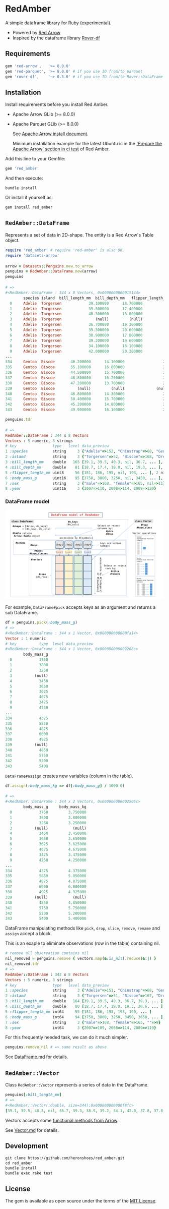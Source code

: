 # RedAmber

A simple dataframe library for Ruby (experimental).

- Powered by [Red Arrow](https://github.com/apache/arrow/tree/master/ruby/red-arrow)
- Inspired by the dataframe library [Rover-df](https://github.com/ankane/rover)

## Requirements

```ruby
gem 'red-arrow',   '>= 8.0.0'
gem 'red-parquet', '>= 8.0.0' # if you use IO from/to parquet
gem 'rover-df',    '~> 0.3.0' # if you use IO from/to Rover::DataFrame
```

## Installation

Install requirements before you install Red Amber.

- Apache Arrow GLib (>= 8.0.0)
- Apache Parquet GLib (>= 8.0.0)

  See [Apache Arrow install document](https://arrow.apache.org/install/).
  
  Minimum installation example for the latest Ubuntu is in the ['Prepare the Apache Arrow' section in ci test](https://github.com/heronshoes/red_amber/blob/master/.github/workflows/test.yml) of Red Amber.

Add this line to your Gemfile:

```ruby
gem 'red_amber'
```

And then execute:

```shell
bundle install
```

Or install it yourself as:

```shell
gem install red_amber
```

## `RedAmber::DataFrame`

Represents a set of data in 2D-shape. The entity is a Red Arrow's Table object. 

```ruby
require 'red_amber' # require 'red-amber' is also OK.
require 'datasets-arrow'

arrow = Datasets::Penguins.new.to_arrow
penguins = RedAmber::DataFrame.new(arrow)
penguins

# =>
#<RedAmber::DataFrame : 344 x 8 Vectors, 0x0000000000015144>                 
        species island  bill_length_mm  bill_depth_mm   flipper_length_mm   body_mass_g      sex     year                                                 
  0     Adelie  Torgersen            39.100000      18.700000                 181           3750     male    2007
  1     Adelie  Torgersen            39.500000      17.400000                 186           3800     female  2007
  2     Adelie  Torgersen            40.300000      18.000000                 195           3250     female  2007
  3     Adelie  Torgersen               (null)         (null)              (null)         (null)     (null)  2007
  4     Adelie  Torgersen            36.700000      19.300000                 193           3450     female  2007
  5     Adelie  Torgersen            39.300000      20.600000                 190           3650     male    2007
  6     Adelie  Torgersen            38.900000      17.800000                 181           3625     female  2007
  7     Adelie  Torgersen            39.200000      19.600000                 195           4675     male    2007
  8     Adelie  Torgersen            34.100000      18.100000                 193           3475     (null)  2007
  9     Adelie  Torgersen            42.000000      20.200000                 190           4250     (null)  2007
...
334     Gentoo  Biscoe       46.200000      14.100000                 217          4375      female  2009
335     Gentoo  Biscoe       55.100000      16.000000                 230          5850      male    2009
336     Gentoo  Biscoe       44.500000      15.700000                 217          4875      (null)  2009
337     Gentoo  Biscoe       48.800000      16.200000                 222          6000      male    2009
338     Gentoo  Biscoe       47.200000      13.700000                 214          4925      female  2009
339     Gentoo  Biscoe          (null)         (null)              (null)        (null)      (null)  2009
340     Gentoo  Biscoe       46.800000      14.300000                 215          4850      female  2009
341     Gentoo  Biscoe       50.400000      15.700000                 222          5750      male    2009
342     Gentoo  Biscoe       45.200000      14.800000                 212          5200      female  2009
343     Gentoo  Biscoe       49.900000      16.100000                 213          5400      male    2009
```

```ruby
penguins.tdr

# =>
RedAmber::DataFrame : 344 x 8 Vectors
Vectors : 5 numeric, 3 strings
# key                type   level data_preview
1 :species           string     3 {"Adelie"=>152, "Chinstrap"=>68, "Gentoo"=>124}
2 :island            string     3 {"Torgersen"=>52, "Biscoe"=>168, "Dream"=>124}
3 :bill_length_mm    double   165 [39.1, 39.5, 40.3, nil, 36.7, ... ], 2 nils
4 :bill_depth_mm     double    81 [18.7, 17.4, 18.0, nil, 19.3, ... ], 2 nils
5 :flipper_length_mm uint8     56 [181, 186, 195, nil, 193, ... ], 2 nils
6 :body_mass_g       uint16    95 [3750, 3800, 3250, nil, 3450, ... ], 2 nils
7 :sex               string     3 {"male"=>168, "female"=>165, nil=>11}
8 :year              uint16     3 {2007=>110, 2008=>114, 2009=>120}
```

### DataFrame model
![dataframe model of RedAmber](doc/image/dataframe_model.png)

For example, `DataFrame#pick` accepts keys as an argument and returns a sub DataFrame.

```ruby
df = penguins.pick(:body_mass_g)
# =>
#<RedAmber::DataFrame : 344 x 1 Vector, 0x000000000000fa14>
Vector : 1 numeric
# key          type  level data_preview
#<RedAmber::DataFrame : 344 x 1 Vector, 0x000000000002268c>
        body_mass_g
  0            3750
  1            3800
  2            3250
  3          (null)
  4            3450
  5            3650
  6            3625
  7            4675
  8            3475
  9            4250
...
334            4375
335            5850
336            4875
337            6000
338            4925
339          (null)
340            4850
341            5750
342            5200
343            5400
```

`DataFrame#assign` creates new variables (column in the table).

```ruby
df.assign(:body_mass_kg => df[:body_mass_g] / 1000.0)

# =>
#<RedAmber::DataFrame : 344 x 2 Vectors, 0x000000000002506c>
        body_mass_g     body_mass_kg
  0            3750         3.750000
  1            3800         3.800000
  2            3250         3.250000
  3          (null)           (null)
  4            3450         3.450000
  5            3650         3.650000
  6            3625         3.625000
  7            4675         4.675000
  8            3475         3.475000
  9            4250         4.250000
...
334            4375         4.375000
335            5850         5.850000
336            4875         4.875000
337            6000         6.000000
338            4925         4.925000
339          (null)           (null)
340            4850         4.850000
341            5750         5.750000
342            5200         5.200000
343            5400         5.400000
```

DataFrame manipulating methods like `pick`, `drop`, `slice`, `remove`, `rename` and `assign` accept a block.

This is an exaple to eliminate observations (row in the table) containing nil.

```ruby
# remove all observation contains nil
nil_removed = penguins.remove { vectors.map(&:is_nil).reduce(&:|) }
nil_removed.tdr
# =>
RedAmber::DataFrame : 342 x 8 Vectors
Vectors : 5 numeric, 3 strings
# key                type   level data_preview
1 :species           string     3 {"Adelie"=>151, "Chinstrap"=>68, "Gentoo"=>123}
2 :island            string     3 {"Torgersen"=>51, "Biscoe"=>167, "Dream"=>124}
3 :bill_length_mm    double   164 [39.1, 39.5, 40.3, 36.7, 39.3, ... ]
4 :bill_depth_mm     double    80 [18.7, 17.4, 18.0, 19.3, 20.6, ... ]
5 :flipper_length_mm int64     55 [181, 186, 195, 193, 190, ... ]
6 :body_mass_g       int64     94 [3750, 3800, 3250, 3450, 3650, ... ]
7 :sex               string     3 {"male"=>168, "female"=>165, ""=>9}
8 :year              int64      3 {2007=>109, 2008=>114, 2009=>119}
```

For this frequently needed task, we can do it much simpler.

```ruby
penguins.remove_nil # => same result as above
```

See [DataFrame.md](doc/DataFrame.md) for details.


## `RedAmber::Vector`

Class `RedAmber::Vector` represents a series of data in the DataFrame.

```ruby
penguins[:bill_length_mm]
# =>
#<RedAmber::Vector(:double, size=344):0x000000000000f8fc>
[39.1, 39.5, 40.3, nil, 36.7, 39.3, 38.9, 39.2, 34.1, 42.0, 37.8, 37.8, 41.1, ... ]
```

Vectors accepts some [functional methods from Arrow](https://arrow.apache.org/docs/cpp/compute.html).

See [Vector.md](doc/Vector.md) for details.

## Development

```shell
git clone https://github.com/heronshoes/red_amber.git
cd red_amber
bundle install
bundle exec rake test
```

## License

The gem is available as open source under the terms of the [MIT License](https://opensource.org/licenses/MIT).
